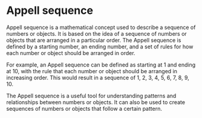 # Appell sequence

Appell sequence is a mathematical concept used to describe a sequence of numbers or objects. It is based on the idea of a sequence of numbers or objects that are arranged in a particular order. The Appell sequence is defined by a starting number, an ending number, and a set of rules for how each number or object should be arranged in order. 

For example, an Appell sequence can be defined as starting at 1 and ending at 10, with the rule that each number or object should be arranged in increasing order. This would result in a sequence of 1, 2, 3, 4, 5, 6, 7, 8, 9, 10.

The Appell sequence is a useful tool for understanding patterns and relationships between numbers or objects. It can also be used to create sequences of numbers or objects that follow a certain pattern.
